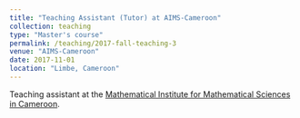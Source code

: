 ```yaml
---
title: "Teaching Assistant (Tutor) at AIMS-Cameroon"
collection: teaching
type: "Master's course"
permalink: /teaching/2017-fall-teaching-3
venue: "AIMS-Cameroon"
date: 2017-11-01
location: "Limbe, Cameroon"
---
```


Teaching assistant at the [Mathematical Institute for Mathematical Sciences in Cameroon](https://aims-cameroon.org/).

